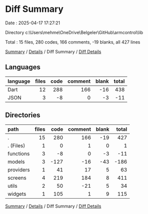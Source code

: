# Diff Summary

Date : 2025-04-17 17:27:21

Directory c:\\Users\\mehme\\OneDrive\\Belgeler\\GitHub\\armcontrol\\lib

Total : 15 files,  280 codes, 166 comments, -19 blanks, all 427 lines

[Summary](results.md) / [Details](details.md) / Diff Summary / [Diff Details](diff-details.md)

## Languages
| language | files | code | comment | blank | total |
| :--- | ---: | ---: | ---: | ---: | ---: |
| Dart | 12 | 288 | 166 | -16 | 438 |
| JSON | 3 | -8 | 0 | -3 | -11 |

## Directories
| path | files | code | comment | blank | total |
| :--- | ---: | ---: | ---: | ---: | ---: |
| . | 15 | 280 | 166 | -19 | 427 |
| . (Files) | 1 | 0 | 1 | 0 | 1 |
| functions | 3 | -8 | 0 | -3 | -11 |
| models | 3 | -127 | -16 | -43 | -186 |
| providers | 1 | 41 | 17 | 5 | 63 |
| screens | 4 | 219 | 184 | 8 | 411 |
| utils | 2 | 50 | -21 | 5 | 34 |
| widgets | 1 | 105 | 1 | 9 | 115 |

[Summary](results.md) / [Details](details.md) / Diff Summary / [Diff Details](diff-details.md)
